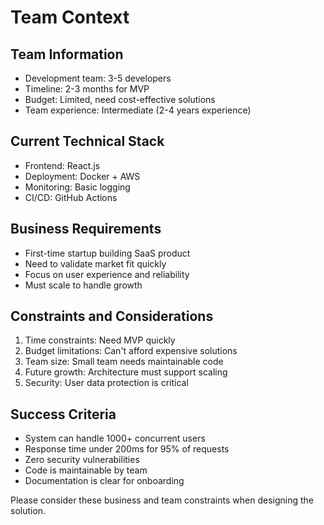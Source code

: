# Team Context

## Team Information
- Development team: 3-5 developers
- Timeline: 2-3 months for MVP
- Budget: Limited, need cost-effective solutions
- Team experience: Intermediate (2-4 years experience)

## Current Technical Stack
- Frontend: React.js
- Deployment: Docker + AWS
- Monitoring: Basic logging
- CI/CD: GitHub Actions

## Business Requirements
- First-time startup building SaaS product
- Need to validate market fit quickly
- Focus on user experience and reliability
- Must scale to handle growth

## Constraints and Considerations
1. Time constraints: Need MVP quickly
2. Budget limitations: Can't afford expensive solutions
3. Team size: Small team needs maintainable code
4. Future growth: Architecture must support scaling
5. Security: User data protection is critical

## Success Criteria
- System can handle 1000+ concurrent users
- Response time under 200ms for 95% of requests
- Zero security vulnerabilities
- Code is maintainable by team
- Documentation is clear for onboarding

Please consider these business and team constraints when designing the solution.
